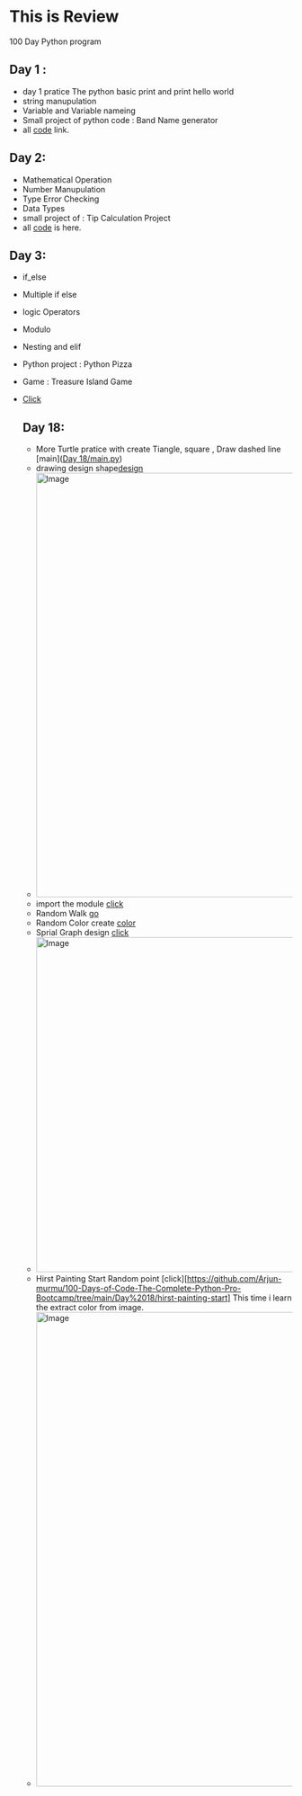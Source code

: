 # This is Review
100 Day Python program

## Day 1 :
* day 1 pratice The python basic print and print hello world
* string manupulation 
* Variable and Variable nameing
* Small project of python code : Band Name generator
* all [code](https://github.com/Arjun-murmu/100-Days-of-Code-The-Complete-Python-Pro-Bootcamp/tree/main/DAY%201) link.

## Day 2:
* Mathematical Operation
* Number Manupulation
* Type Error Checking
* Data Types
* small project of : Tip Calculation Project
* all [code](https://github.com/Arjun-murmu/100-Days-of-Code-The-Complete-Python-Pro-Bootcamp/tree/main/DAY%202) is here.

## Day 3:
* if_else
* Multiple if else
* logic Operators
* Modulo
* Nesting and elif
* Python project : Python Pizza 
* Game : Treasure Island Game
* [Click](https://github.com/Arjun-murmu/100-Days-of-Code-The-Complete-Python-Pro-Bootcamp/tree/main/DAY%203)

  ## Day 18:
  * More Turtle pratice with create Tiangle, square , Draw dashed line [main]([Day 18/main.py](https://github.com/Arjun-murmu/100-Days-of-Code-The-Complete-Python-Pro-Bootcamp/blob/main/Day%2018/main.py))
  * drawing design shape[design](https://github.com/Arjun-murmu/100-Days-of-Code-The-Complete-Python-Pro-Bootcamp/blob/main/Day%2018/design.py)
  * <img width="867" height="755" alt="Image" src="https://github.com/user-attachments/assets/566551f9-d53a-4dd2-9efd-cffec99b4f6e" />
  * import the module [click](https://github.com/Arjun-murmu/100-Days-of-Code-The-Complete-Python-Pro-Bootcamp/blob/main/Day%2018/importing_module.py)
  * Random Walk [go](https://github.com/Arjun-murmu/100-Days-of-Code-The-Complete-Python-Pro-Bootcamp/blob/main/Day%2018/random_walk.py)
  * Random Color create [color](https://github.com/Arjun-murmu/100-Days-of-Code-The-Complete-Python-Pro-Bootcamp/blob/main/Day%2018/random_color.py)
  * Sprial Graph design [click](https://github.com/Arjun-murmu/100-Days-of-Code-The-Complete-Python-Pro-Bootcamp/blob/main/Day%2018/sprial_graph.py)
  * <img width="727" height="596" alt="Image" src="https://github.com/user-attachments/assets/d06011ff-31ef-4fa9-88a0-fff9fb9a3bdd" />
  * Hirst Painting Start Random point [click][https://github.com/Arjun-murmu/100-Days-of-Code-The-Complete-Python-Pro-Bootcamp/tree/main/Day%2018/hirst-painting-start] This time i learn the extract color from image.
  * <img width="944" height="844" alt="Image" src="https://github.com/user-attachments/assets/48d55d61-5551-4262-b750-d2af1d1f5704" />
